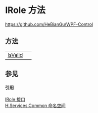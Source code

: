 # IRole 方法
https://github.com/HeBianGu/WPF-Control



## 方法
<table>
<tr>
<td><a href="c3962211-fe40-d94f-d883-787ebb0a847e">IsValid</a></td>
<td> </td></tr>
</table>

## 参见


#### 引用
<a href="e5afae1f-3963-83ba-6b0f-c5ce41007ce3">IRole 接口</a>  
<a href="b9cdd84f-6623-a51a-f53b-465103ced202">H.Services.Common 命名空间</a>  
